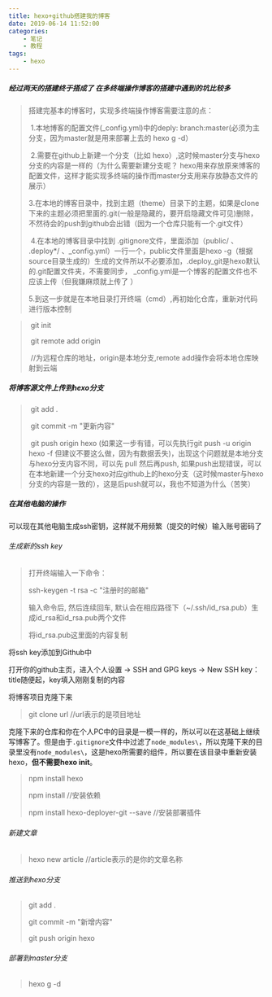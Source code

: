 ```yaml
---
title: hexo+github搭建我的博客
date: 2019-06-14 11:52:00
categories:
	- 笔记
	- 教程
tags:
	- hexo
---
```


##### 经过两天的搭建终于搭成了  在多终端操作博客的搭建中遇到的坑比较多

> 搭建完基本的博客时，实现多终端操作博客需要注意的点：
>
> ​	1.本地博客的配置文件(\_config.yml)中的deply:  branch:master(必须为主分支，因为master就是用来部署上去的     hexo g -d）
>
> ​	2.需要在github上新建一个分支（比如 hexo）,这时候master分支与hexo分支的内容是一样的（为什么需要新建分支呢？ hexo用来存放原来博客的配置文件，这样才能实现多终端的操作而master分支用来存放静态文件的展示）
>
> ​	3.在本地的博客目录中，找到主题（theme）目录下的主题，如果是clone下来的主题必须把里面的.git(一般是隐藏的，要开启隐藏文件可见)删除，不然待会的push到github会出错（因为一个仓库只能有一个.git文件）
>
> ​	4.在本地的博客目录中找到 .gitignore文件，里面添加（public/  、  .deploy*/  、\_config.yml）一行一个，public文件里面是hexo -g（根据source目录生成的）生成的文件所以不必要添加，.deploy_git是hexo默认的.git配置文件夹，不需要同步， \_config.yml是一个博客的配置文件也不应该上传（但我嫌麻烦就上传了 ）
>
> ​	5.到这一步就是在本地目录打开终端（cmd）,再初始化仓库，重新对代码进行版本控制

> ​		git init
>
> ​		git remote add origin <server>   
>
> ​		//<serve>为远程仓库的地址，origin是本地分支,remote add操作会将本地仓库映射到云端

##### 将博客源文件上传到hexo分支

> ​		git add .
>
> ​		git commit -m "更新内容"
>
> ​		git push origin hexo (如果这一步有错，可以先执行git push -u origin hexo -f  但建议不要这么做，因为有数据丢失)，出现这个问题就是本地分支与hexo分支内容不同，可以先 pull 然后再push, 如果push出现错误，可以在本地新建一个分支hexo对应github上的hexo分支（这时候master与hexo分支的内容是一致的），这是后push就可以，我也不知道为什么（苦笑）

##### 在其他电脑的操作

可以现在其他电脑生成ssh密钥，这样就不用频繁（提交的时候）输入账号密码了

###### 生成新的ssh key

> 打开终端输入一下命令：
>
> ssh-keygen -t rsa -c "注册时的邮箱"
>
> 输入命令后, 然后连续回车, 默认会在相应路径下（~/.ssh/id_rsa.pub）生成id_rsa和id_rsa.pub两个文件
>
> 将id_rsa.pub这里面的内容复制

将ssh key添加到Github中

打开你的github主页，进入个人设置 -> SSH and GPG keys -> New SSH key：     title随便起，key填入刚刚复制的内容

将博客项目克隆下来

> git clone  url   //url表示的是项目地址

克隆下来的仓库和你在个人PC中的目录是一模一样的，所以可以在这基础上继续写博客了。但是由于`.gitignore`文件中过滤了`node_modules\`，所以克隆下来的目录里没有`node_modules\`，这是hexo所需要的组件，所以要在该目录中重新安装hexo，**但不需要hexo init**。

> npm install hexo
>
> npm install    //安装依赖
>
> npm install hexo-deployer-git --save   //安装部署插件

###### 新建文章

> hexo new article //article表示的是你的文章名称

###### 推送到hexo分支

>git add .
>
>git commit -m "新增内容"
>
>git push origin hexo

###### 部署到master分支

> hexo g -d